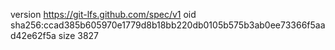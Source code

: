 version https://git-lfs.github.com/spec/v1
oid sha256:ccad385b605970e1779d8b18bb220db0105b575b3ab0ee73366f5aad42e62f5a
size 3827
